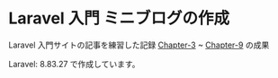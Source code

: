 # Laravel 入門 ミニブログの作成

Laravel 入門サイトの記事を練習した記録
[Chapter-3](https://newmonz.jp/lesson/laravel-basic/chapter-3) ~ [Chapter-9](https://newmonz.jp/lesson/laravel-basic/chapter-9) の成果

Laravel: 8.83.27 で作成しています。
